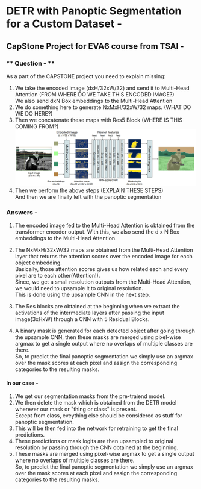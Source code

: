 # DETR with Panoptic Segmentation for a Custom Dataset - 

## CapStone Project for EVA6 course from TSAI - 

### ** Question - **

As a part of the CAPSTONE project you need to explain missing:<br>
1. We take the encoded image (dxH/32xW/32) and send it to Multi-Head Attention (FROM WHERE DO WE TAKE THIS ENCODED IMAGE?)<br>
   We also send dxN Box embeddings to the Multi-Head Attention<br>
2. We do something here to generate NxMxH/32xW/32 maps. (WHAT DO WE DO HERE?)<br>
3. Then we concatenate these maps with Res5 Block (WHERE IS THIS COMING FROM?)<br>
   ![Panoptic Segmentation Head](./images/arch.png)
4. Then we perform the above steps (EXPLAIN THESE STEPS)<br>
   And then we are finally left with the panoptic segmentation<br>


### **Answers -**

1. The encoded image fed to the Multi-Head Attention is obtained from the  transformer encoder output. With this, we also 	   send the d x N Box embeddings to the Multi-Head Attention.<br>

2. The NxMxH/32xW/32 maps are obtained from the Multi-Head Attention layer that returns the attention scores over the			encoded image for each object embedding.<br>
	Basically, those attention scores gives us how related each and every pixel are to each other(Attention!).<br>
	Since, we get a small resolution outputs from the Multi-Head Attention, we would need to upsample it to original resolution.<br>
	This is done using the upsample CNN in the next step.<br>

3. The Res blocks are obtained at the beginning when we extract the activations of the intermediate layers after passing the 	input image(3xHxW) through a CNN with 5 Residual Blocks.<br>

4.	A binary mask is generated for each detected object after going through the upsample CNN, then these masks are merged 		using pixel-wise argmax to get a single output where no overlaps of multiple classes are there.<br>
    So, to predict the final panoptic segmentation we simply use an argmax over the mask scores at each pixel and assign the corresponding categories to the resulting masks.<br>

#### In our case - 
1. We get our segmentation masks from the pre-traiend model.<br>
2. We then delete the mask which is obtained from the DETR model wherever our mask or "thing or class" is present. <br>
   Except from class, eveything else should be considered as stuff for panoptic segmentation. <br>
3. This will be then fed into the network for retraining to get the final predictions.<br>
4. These predictions or mask logits are then upsampled to original resolution by passing through the CNN obtained at the 		beginning.<br>
5. These masks are merged using pixel-wise argmax to get a single output where no overlaps of multiple classes are there.<br>
    So, to predict the final panoptic segmentation we simply use an argmax over the mask scores at each pixel and assign the corresponding categories to the resulting masks.<br>
